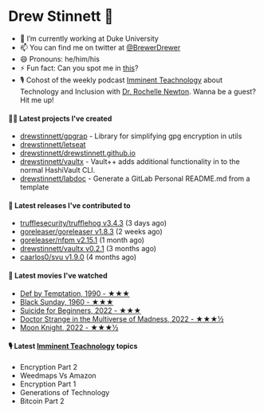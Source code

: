 
# Drew Stinnett 👋

- 🔭 I’m currently working at Duke University
- 📫 You can find me on twitter at [@BrewerDrewer](https://twitter.com/BrewerDrewer)
- 😄 Pronouns: he/him/his
- ⚡ Fun fact: Can you spot me in [this](https://www.youtube.com/watch?v=oL9WnB0qHBA)?
- 🎙 Cohost of the weekly podcast [Imminent Teachnology](https://podcast.imminentteachnology.com/) about Technology and Inclusion with [Dr. Rochelle Newton](https://www.linkedin.com/in/drrochellenewton/). Wanna be a guest? Hit me up!

#### 👨‍💻 Latest projects I've created
- [drewstinnett/gpgrap](https://github.com/drewstinnett/gpgrap) - Library for simplifying gpg encryption in utils
- [drewstinnett/letseat](https://github.com/drewstinnett/letseat)
- [drewstinnett/drewstinnett.github.io](https://github.com/drewstinnett/drewstinnett.github.io)
- [drewstinnett/vaultx](https://github.com/drewstinnett/vaultx) - Vault&#43;&#43; adds additional functionality in to the normal HashiVault CLI.
- [drewstinnett/labdoc](https://github.com/drewstinnett/labdoc) - Generate a GitLab Personal README.md from a template

#### 🚀 Latest releases I've contributed to
- [trufflesecurity/trufflehog v3.4.3](https://github.com/trufflesecurity/trufflehog/releases/tag/v3.4.3) (3 days ago)
- [goreleaser/goreleaser v1.8.3](https://github.com/goreleaser/goreleaser/releases/tag/v1.8.3) (2 weeks ago)
- [goreleaser/nfpm v2.15.1](https://github.com/goreleaser/nfpm/releases/tag/v2.15.1) (1 month ago)
- [drewstinnett/vaultx v0.2.1](https://github.com/drewstinnett/vaultx/releases/tag/v0.2.1) (3 months ago)
- [caarlos0/svu v1.9.0](https://github.com/caarlos0/svu/releases/tag/v1.9.0) (4 months ago)

#### 🍿 Latest movies I've watched
- [Def by Temptation, 1990 - ★★★](https://letterboxd.com/mondodrew/film/def-by-temptation/1/)
- [Black Sunday, 1960 - ★★★](https://letterboxd.com/mondodrew/film/black-sunday-1960/)
- [Suicide for Beginners, 2022 - ★★★](https://letterboxd.com/mondodrew/film/suicide-for-beginners/)
- [Doctor Strange in the Multiverse of Madness, 2022 - ★★★½](https://letterboxd.com/mondodrew/film/doctor-strange-in-the-multiverse-of-madness/)
- [Moon Knight, 2022 - ★★★½](https://letterboxd.com/mondodrew/film/moon-knight-2022/)

#### 🎙 Latest [Imminent Teachnology](https://podcast.imminentteachnology.com/) topics
- Encryption Part 2
- Weedmaps Vs Amazon
- Encryption Part 1
- Generations of Technology
- Bitcoin Part 2